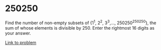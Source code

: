 # 250250

<p>Find the number of non-empty subsets of {1<sup>1</sup>, 2<sup>2</sup>, 3<sup>3</sup>,..., 250250<sup>250250</sup>}, the sum of whose elements is divisible by 250. Enter the rightmost 16 digits as your answer.</p>

[Link to problem](https://projecteuler.net/problem=250)
